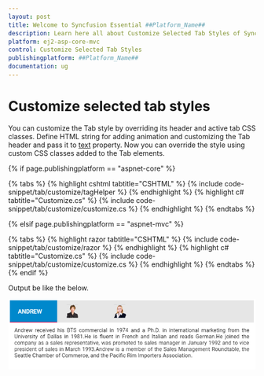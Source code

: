```yaml
---
layout: post
title: Welcome to Syncfusion Essential ##Platform_Name##
description: Learn here all about Customize Selected Tab Styles of Syncfusion Essential ##Platform_Name## widgets based on HTML5 and jQuery.
platform: ej2-asp-core-mvc
control: Customize Selected Tab Styles
publishingplatform: ##Platform_Name##
documentation: ug
---
```



# Customize selected tab styles

You can customize the Tab style by overriding its header and active tab CSS classes. Define HTML string for adding animation and customizing the Tab header and pass it to [text](https://help.syncfusion.com/cr/cref_files/aspnetcore-js2/aspnetcore/Syncfusion.EJ2~Syncfusion.EJ2.Navigations.TabHeader~Text.html) property. Now you can override the style using custom CSS classes added to the Tab elements.

{% if page.publishingplatform == "aspnet-core" %}

{% tabs %}
{% highlight cshtml tabtitle="CSHTML" %}
{% include code-snippet/tab/customize/tagHelper %}
{% endhighlight %}
{% highlight c# tabtitle="Customize.cs" %}
{% include code-snippet/tab/customize/customize.cs %}
{% endhighlight %}
{% endtabs %}

{% elsif page.publishingplatform == "aspnet-mvc" %}

{% tabs %}
{% highlight razor tabtitle="CSHTML" %}
{% include code-snippet/tab/customize/razor %}
{% endhighlight %}
{% highlight c# tabtitle="Customize.cs" %}
{% include code-snippet/tab/customize/customize.cs %}
{% endhighlight %}
{% endtabs %}
{% endif %}



Output be like the below.

![Alt text](../images/tab.PNG)